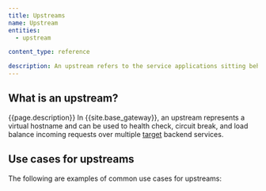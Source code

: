 ```yaml
---
title: Upstreams
name: Upstream
entities:
  - upstream

content_type: reference

description: An upstream refers to the service applications sitting behind Kong Gateway, to which client requests are forwarded.
---
```


## What is an upstream?

{{page.description}} In {{site.base_gateway}}, an upstream represents a virtual hostname and can be used to health check, circuit break, and load balance incoming requests over multiple [target](/gateway/entities/target/) backend services.

## Use cases for upstreams

The following are examples of common use cases for upstreams:

